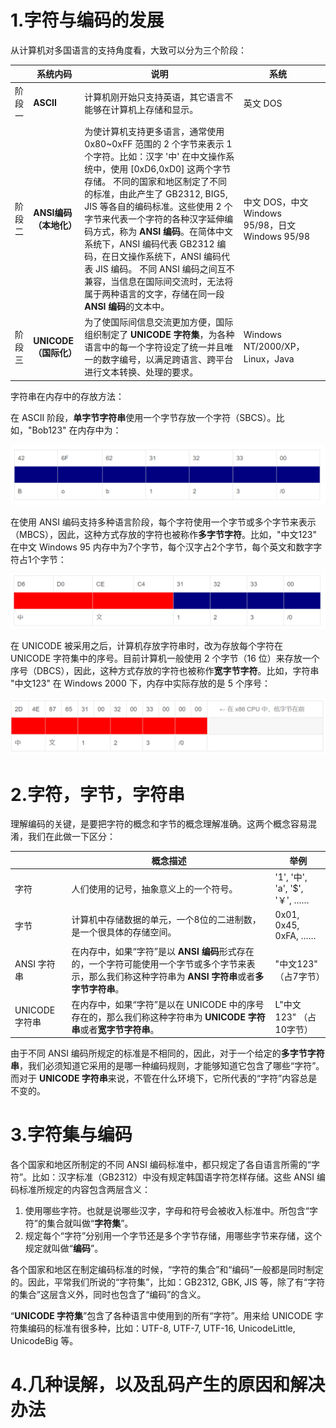 # 1.字符与编码的发展

从计算机对多国语言的支持角度看，大致可以分为三个阶段：

|        | 系统内码                | **说明**                                                     | **系统**                                         |      |
| ------ | ----------------------- | ------------------------------------------------------------ | ------------------------------------------------ | ---- |
| 阶段一 | **ASCII**               | 计算机刚开始只支持英语，其它语言不能够在计算机上存储和显示。 | 英文 DOS                                         |      |
| 阶段二 | **ANSI编码 （本地化）** | 为使计算机支持更多语言，通常使用 0x80~0xFF 范围的 2 个字节来表示 1 个字符。比如：汉字 '中' 在中文操作系统中，使用 [0xD6,0xD0] 这两个字节存储。  不同的国家和地区制定了不同的标准，由此产生了 GB2312, BIG5, JIS 等各自的编码标准。这些使用 2 个字节来代表一个字符的各种汉字延伸编码方式，称为 **ANSI 编码**。在简体中文系统下，ANSI 编码代表 GB2312 编码，在日文操作系统下，ANSI 编码代表 JIS 编码。  不同 ANSI 编码之间互不兼容，当信息在国际间交流时，无法将属于两种语言的文字，存储在同一段 **ANSI 编码**的文本中。 | 中文 DOS，中文 Windows 95/98，日文 Windows 95/98 |      |
| 阶段三 | **UNICODE （国际化）**  | 为了使国际间信息交流更加方便，国际组织制定了 **UNICODE 字符集**，为各种语言中的每一个字符设定了统一并且唯一的数字编号，以满足跨语言、跨平台进行文本转换、处理的要求。 | Windows NT/2000/XP，Linux，Java                  |      |

字符串在内存中的存放方法：

在 ASCII 阶段，**单字节字符串**使用一个字节存放一个字符（SBCS）。比如，"Bob123" 在内存中为：

![image-20240103090704492](image/image-20240103090704492.png)

在使用 ANSI 编码支持多种语言阶段，每个字符使用一个字节或多个字节来表示（MBCS），因此，这种方式存放的字符也被称作**多字节字符**。比如，"中文123" 在中文 Windows 95 内存中为7个字节，每个汉字占2个字节，每个英文和数字字符占1个字节：

![image-20240103090740476](image/image-20240103090740476.png)

在 UNICODE 被采用之后，计算机存放字符串时，改为存放每个字符在 UNICODE 字符集中的序号。目前计算机一般使用 2 个字节（16 位）来存放一个序号（DBCS），因此，这种方式存放的字符也被称作**宽字节字符**。比如，字符串 "中文123" 在 Windows 2000 下，内存中实际存放的是 5 个序号：

![image-20240103090918888](image/image-20240103090918888.png)

# 2.字符，字节，字符串

理解编码的关键，是要把字符的概念和字节的概念理解准确。这两个概念容易混淆，我们在此做一下区分：

|                | 概念描述                                                     | **举例**                      |
| -------------- | ------------------------------------------------------------ | ----------------------------- |
| 字符           | 人们使用的记号，抽象意义上的一个符号。                       | '1', '中', 'a', '$', '￥', …… |
| 字节           | 计算机中存储数据的单元，一个8位的二进制数，是一个很具体的存储空间。 | 0x01, 0x45, 0xFA, ……          |
| ANSI 字符串    | 在内存中，如果“字符”是以 **ANSI 编码**形式存在的，一个字符可能使用一个字节或多个字节来表示，那么我们称这种字符串为 **ANSI 字符串**或者**多字节字符串**。 | "中文123" （占7字节）         |
| UNICODE 字符串 | 在内存中，如果“字符”是以在 UNICODE 中的序号存在的，那么我们称这种字符串为 **UNICODE 字符串**或者**宽字节字符串**。 | L"中文123" （占10字节）       |

由于不同 ANSI 编码所规定的标准是不相同的，因此，对于一个给定的**多字节字符串**，我们必须知道它采用的是哪一种编码规则，才能够知道它包含了哪些“字符”。而对于 **UNICODE 字符串**来说，不管在什么环境下，它所代表的“字符”内容总是不变的。

# 3.字符集与编码

各个国家和地区所制定的不同 ANSI 编码标准中，都只规定了各自语言所需的“字符”。比如：汉字标准（GB2312）中没有规定韩国语字符怎样存储。这些 ANSI 编码标准所规定的内容包含两层含义：

1. 使用哪些字符。也就是说哪些汉字，字母和符号会被收入标准中。所包含“字符”的集合就叫做“**字符集**”。
2. 规定每个“字符”分别用一个字节还是多个字节存储，用哪些字节来存储，这个规定就叫做“**编码**”。

各个国家和地区在制定编码标准的时候，“字符的集合”和“编码”一般都是同时制定的。因此，平常我们所说的“字符集”，比如：GB2312, GBK, JIS 等，除了有“字符的集合”这层含义外，同时也包含了“编码”的含义。

“**UNICODE 字符集**”包含了各种语言中使用到的所有“字符”。用来给 UNICODE 字符集编码的标准有很多种，比如：UTF-8, UTF-7, UTF-16, UnicodeLittle, UnicodeBig 等。

# 4.几种误解，以及乱码产生的原因和解决办法

